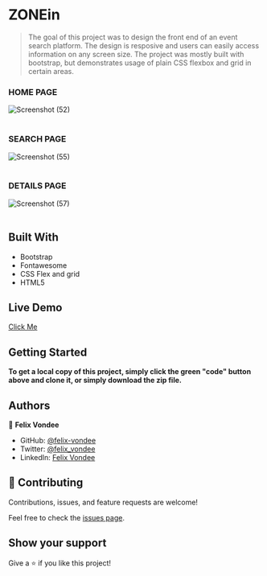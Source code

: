 # ZONEin

> The goal of this project was to design the front end of an event search platform. 
> The design is resposive and users can easily access information on any screen size.
> The project was mostly built with bootstrap, but demonstrates usage of plain CSS flexbox and grid in certain areas.


### HOME PAGE
![Screenshot (52)](https://user-images.githubusercontent.com/55915241/110562863-fbfe9900-8152-11eb-942e-24565980666b.png)
<br><br>

### SEARCH PAGE
![Screenshot (55)](https://user-images.githubusercontent.com/55915241/110563124-7a5b3b00-8153-11eb-919f-5d391acfd96d.png)
<br><br>

### DETAILS PAGE
![Screenshot (57)](https://user-images.githubusercontent.com/55915241/110563305-cc03c580-8153-11eb-869a-df98c75538bf.png)
<br><br>

## Built With

- Bootstrap
- Fontawesome
- CSS Flex and grid
- HTML5

## Live Demo

[Click Me](https://felix-vondee.github.io/zonein/)


## Getting Started

**To get a local copy of this project, simply click the green "code" button above and clone it, or simply download the zip file.**

## Authors

👤 **Felix Vondee**

- GitHub: [@felix-vondee](https://github.com/felix-vondee)
- Twitter: [@felix_vondee](https://twitter.com/felix_vondee)
- LinkedIn: [Felix Vondee](https://www.linkedin.com/in/felix-vondee-b8a280202/)


## 🤝 Contributing

Contributions, issues, and feature requests are welcome!

Feel free to check the [issues page](issues/).

## Show your support

Give a ⭐️ if you like this project!
